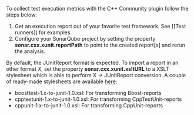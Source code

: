 To collect test execution metrics with the C++ Community plugin follow the steps below:

1. Get an execution report out of your favorite test framework. See [[Test runners]] for examples.
2. Configure your SonarQube project by setting the property **sonar.cxx.xunit.reportPath** to point to the created report[s] and rerun the analysis.

By default, the JUnitReport format is expected. To import a report in an other format _X_, set the property **sonar.cxx.xunit.xsltURL** to a XSLT stylesheet which is able to perform X -> JUnitReport conversion. A couple of ready-made stylesheets are available [here](https://github.com/wenns/sonar-cxx/tree/master/sonar-cxx-plugin/src/main/resources/xsl):

* boosttest-1.x-to-junit-1.0.xsl:       For transforming Boost-reports
* cpptestunit-1.x-to-junit-1.0.xsl:     For transforming CppTestUnit-reports
* cppunit-1.x-to-junit-1.0.xsl:         For transforming CppUnit-reports
